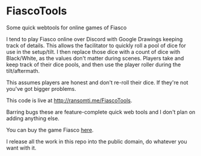 # FiascoTools
Some quick webtools for online games of Fiasco


I tend to play Fiasco online over Discord with Google Drawings keeping track of details. This allows the facilitator to quickly roll a pool of dice for use in the setup/tilt. I then replace those dice with a count of dice with Black/White, as the values don't matter during scenes. Players take and keep track of their dice pools, and then use the player roller during the tilt/aftermath.

This assumes players are honest and don't re-roll their dice. If they're not you've got bigger problems.

This code is live at http://ransomti.me/FiascoTools.

Barring bugs these are feature-complete quick web tools and I don't plan on adding anything else.

You can buy the game Fiasco [here](https://bullypulpitgames.com/games/fiasco/).

I release all the work in this repo into the public domain, do whatever you want with it.
